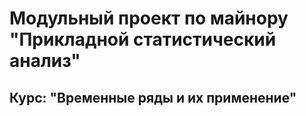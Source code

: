 <h1>Модульный проект по майнору "Прикладной статистический анализ"</h1>
<h2>Курс: "Временные ряды и их применение"</h2>

